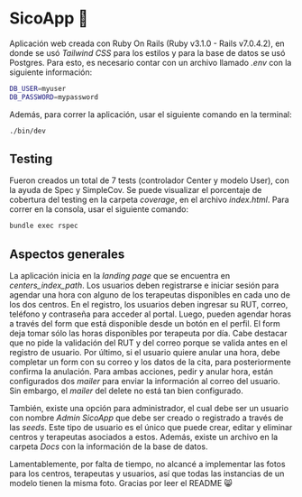 # SicoApp :blue_book:
 Aplicación web creada con Ruby On Rails (Ruby v3.1.0 - Rails v7.0.4.2), en donde se usó *Tailwind CSS* para los estilos y para la base de datos se usó Postgres. Para esto, es necesario contar con un archivo llamado *.env* con la siguiente información:

 ```bash
 DB_USER=myuser
 DB_PASSWORD=mypassword
 ```

 Además, para correr la aplicación, usar el siguiente comando en la terminal:
 ```bash
 ./bin/dev 
 ```

## Testing
Fueron creados un total de 7 tests (controlador Center y modelo User), con la ayuda de Spec y SimpleCov. Se puede visualizar el porcentaje de cobertura del testing en la carpeta *coverage*, en el archivo *index.html*. Para correr en la consola, usar el siguiente comando:
 ```bash
 bundle exec rspec 
 ```

## Aspectos generales
La aplicación inicia en la *landing page* que se encuentra en *centers_index_path*. Los usuarios deben registrarse e iniciar sesión para agendar una hora con alguno de los terapeutas disponibles en cada uno de los dos centros. En el registro, los usuarios deben ingresar su RUT, correo, teléfono y contraseña para acceder al portal. Luego, pueden agendar horas a través del form que está disponible desde un botón en el perfil. El form deja tomar sólo las horas disponibles por terapeuta por día. Cabe destacar que no pide la validación del RUT y del correo porque se valida antes en el registro de usuario. Por último, si el usuario quiere anular una hora, debe completar un form con su correo y los datos de la cita, para posteriormente confirma la anulación. Para ambas acciones, pedir y anular hora, están configurados dos *mailer* para enviar la información al correo del usuario. Sin embargo, el *mailer* del delete no está tan bien configurado.

También, existe una opción para administrador, el cual debe ser un usuario con nombre *Admin SicoApp* que debe ser creado o registrado a través de las *seeds*. Este tipo de usuario es el único que puede crear, editar y eliminar centros y terapeutas asociados a estos. Además, existe un archivo en la carpeta *Docs* con la información de la base de datos. 

Lamentablemente, por falta de tiempo, no alcancé a implementar las fotos para los centros, terapeutas y usuarios, así que todas las instancias de un modelo tienen la misma foto. Gracias por leer el README :smile_cat: 